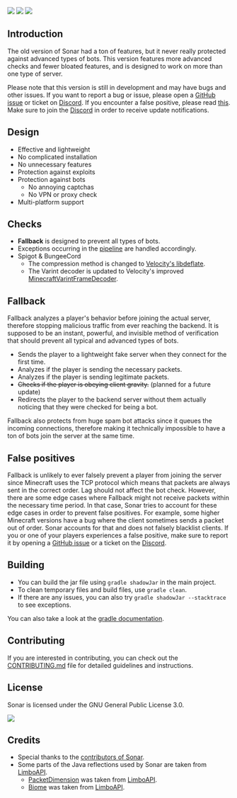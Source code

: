 ![](https://img.shields.io/github/v/release/jonesdevelopment/sonar-antibot) ![](https://img.shields.io/github/issues/jonesdevelopment/sonar-antibot) ![](https://img.shields.io/github/downloads/jonesdevelopment/sonar-antibot/total)

## Introduction

The old version of Sonar had a ton of features, but it never really protected against advanced types of bots.
This version features more advanced checks and fewer bloated features, and is designed to work on more than one type of server.

Please note that this version is still in development and may have bugs and other issues.
If you want to report a bug or issue, please open a [GitHub issue](https://github.com/jonesdevelopment/sonar-antibot/issues) or ticket on [Discord](https://jonesdev.xyz/discord/).
If you encounter a false positive, please read [this](https://github.com/jonesdevelopment/sonar-antibot/#22-false-positives).
Make sure to join the [Discord](https://jonesdev.xyz/discord/) in order to receive update notifications.

## Design
* Effective and lightweight
* No complicated installation
* No unnecessary features
* Protection against exploits
* Protection against bots
    * No annoying captchas
    * No VPN or proxy check
* Multi-platform support

## Checks
- **Fallback** is designed to prevent all types of bots.
- Exceptions occurring in the [pipeline](https://netty.io/4.1/api/io/netty/channel/ChannelPipeline.html) are handled accordingly.
- Spigot & BungeeCord
  - The compression method is changed to [Velocity's libdeflate](https://github.com/PaperMC/Velocity/tree/dev/3.0.0/native).
  - The Varint decoder is updated to Velocity's improved [MinecraftVarintFrameDecoder](https://github.com/PaperMC/Velocity/blob/dev/3.0.0/proxy/src/main/java/com/velocitypowered/proxy/protocol/netty/MinecraftVarintFrameDecoder.java).

## Fallback
Fallback analyzes a player's behavior before joining the actual server, therefore stopping malicious traffic from ever reaching the backend.
It is supposed to be an instant, powerful, and invisible method of verification that should prevent all typical and advanced types of bots.

* Sends the player to a lightweight fake server when they connect for the first time.
* Analyzes if the player is sending the necessary packets.
* Analyzes if the player is sending legitimate packets.
* ~~Checks if the player is obeying client gravity.~~ (planned for a future update)
* Redirects the player to the backend server without them actually noticing that they were checked for being a bot.

Fallback also protects from huge spam bot attacks since it queues the incoming connections, therefore making it technically impossible to have a ton of bots join the server at the same time.

## False positives

Fallback is unlikely to ever falsely prevent a player from joining the server since Minecraft uses the TCP protocol which means that packets are always sent in the correct order. Lag should not affect the bot check.
However, there are some edge cases where Fallback might not receive packets within the necessary time period. In that case, Sonar tries to account for these edge cases in order to prevent false positives. For example, some higher Minecraft versions have a bug where the client sometimes sends a packet out of order. Sonar accounts for that and does not falsely blacklist clients.
If you or one of your players experiences a false positive, make sure to report it by opening a [GitHub issue](https://github.com/jonesdevelopment/sonar-antibot/issues) or a ticket on the [Discord](https://jonesdev.xyz/discord/).

## Building

- You can build the jar file using `gradle shadowJar` in the main project.
- To clean temporary files and build files, use `gradle clean`.
- If there are any issues, you can also try `gradle shadowJar --stacktrace` to see exceptions.

You can also take a look at the [gradle documentation](https://docs.gradle.org/current/userguide/userguide.html).

## Contributing

If you are interested in contributing, you can check out the [CONTRIBUTING.md]([https://github.com/jonesdevelopment/sonar-antibot](https://github.com/jonesdevelopment/sonar-antibot/blob/main/CONTRIBUTING.md)) file for detailed guidelines and instructions.

## License

Sonar is licensed under the GNU General Public License 3.0.

[![](https://img.shields.io/badge/License-GPLv3-blue.svg)](https://www.gnu.org/licenses/gpl-3.0)

## Credits
- Special thanks to the [contributors of Sonar](https://github.com/jonesdevelopment/sonar-antibot/graphs/contributors).
- Some parts of the Java reflections used by Sonar are taken from [LimboAPI](https://github.com/Elytrium/LimboAPI).
  - [PacketDimension](https://github.com/jonesdevelopment/sonar-antibot/blob/main/common/src/main/java/jones/sonar/common/fallback/dimension/PacketDimension.java) was taken from [LimboAPI](https://github.com/Elytrium/LimboAPI/blob/master/api/src/main/java/net/elytrium/limboapi/api/chunk/Dimension.java).
  - [Biome](https://github.com/jonesdevelopment/sonar-antibot/blob/main/velocity/src/main/java/jones/sonar/velocity/fallback/dimension/Biome.java) was taken from [LimboAPI](https://github.com/Elytrium/LimboAPI/blob/master/plugin/src/main/java/net/elytrium/limboapi/material/Biome.java).
